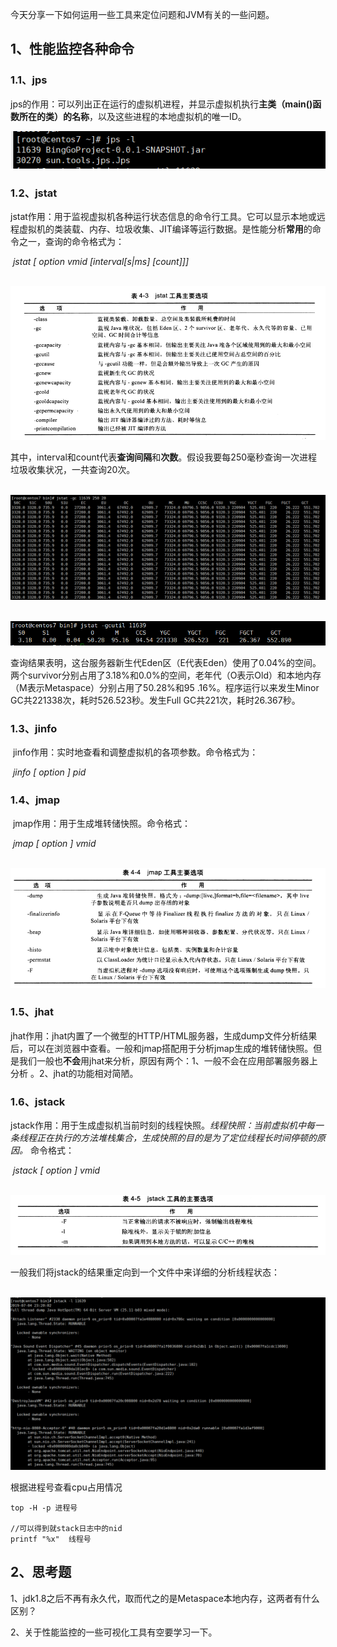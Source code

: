 今天分享一下如何运用一些工具来定位问题和JVM有关的一些问题。

## 1、性能监控各种命令

### 1.1、jps

​        jps的作用：可以列出正在运行的虚拟机进程，并显示虚拟机执行**主类（main()函数所在的类）的名称**，以及这些进程的本地虚拟机的唯一ID。


![](../../img/jvm/5.1.png)


### 1.2、jstat

​      jstat作用：用于监视虚拟机各种运行状态信息的命令行工具。它可以显示本地或远程虚拟机的类装载、内存、垃圾收集、JIT编译等运行数据。是性能分析**常用**的命令之一，查询的命令格式为：

​                            *jstat [ option vmid [interval[s|ms] [count]]]*

​      ![](../../img/jvm/5.2.png)


​      其中，interval和count代表**查询间隔**和**次数**。假设我要每250毫秒查询一次进程垃圾收集状况，一共查询20次。

​       ![](../../img/jvm/5.3.png)


​       ![](../../img/jvm/5.4.png)


​    查询结果表明，这台服务器新生代Eden区（E代表Eden）使用了0.04%的空间。两个survivor分别占用了3.18%和0.0%的空间，老年代（O表示Old）和本地内存（M表示Metaspace）分别占用了50.28%和95 .16%。程序运行以来发生Minor GC共221338次，耗时526.523秒。发生Full GC共221次，耗时26.367秒。

### 1.3、jinfo

​     jinfo作用：实时地查看和调整虚拟机的各项参数。命令格式为：

​                         *jinfo [ option ] pid*

### 1.4、jmap

​         jmap作用：用于生成堆转储快照。命令格式：

​                         *jmap [ option ]  vmid*

​      ![](../../img/jvm/5.5.png)


### 1.5、jhat

​          jhat作用：jhat内置了一个微型的HTTP/HTML服务器，生成dump文件分析结果后，可以在浏览器中查看。一般和jmap搭配用于分析jmap生成的堆转储快照。但是我们一般也**不会**用jhat来分析，原因有两个：1、一般不会在应用部署服务器上分析 。2、jhat的功能相对简陋。

### 1.6、jstack

​         jstack作用：用于生成虚拟机当前时刻的线程快照。*线程快照：当前虚拟机中每一条线程正在执行的方法堆栈集合，生成快照的目的是为了定位线程长时间停顿的原因。*  命令格式：

​                       *jstack [ option ]  vmid*

​        ![](../../img/jvm/5.6.png)


   一般我们将jstack的结果重定向到一个文件中来详细的分析线程状态：

​       ![](../../img/jvm/5.7.png)

根据进程号查看cpu占用情况

```shell
top -H -p 进程号

//可以得到就stack日志中的nid
printf "%x"  线程号 
```


## 2、思考题

1、jdk1.8之后不再有永久代，取而代之的是Metaspace本地内存，这两者有什么区别？

2、关于性能监控的一些可视化工具有空要学习一下。

### 
